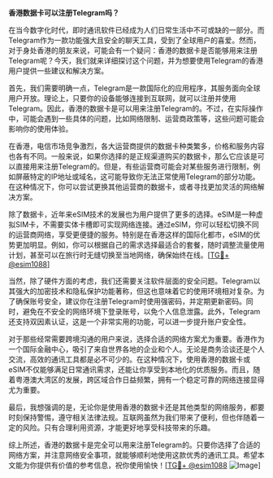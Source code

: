 **香港数据卡可以注册Telegram吗？**

在当今数字化时代，即时通讯软件已经成为人们日常生活中不可或缺的一部分。而Telegram作为一款功能强大且安全的聊天工具，受到了全球用户的喜爱。然而，对于身处香港的朋友来说，可能会有一个疑问：香港的数据卡是否能够用来注册Telegram呢？今天，我们就来详细探讨这个问题，并为想要使用Telegram的香港用户提供一些建议和解决方案。

首先，我们需要明确一点，Telegram是一款国际化的应用程序，其服务面向全球用户开放。理论上，只要你的设备能够连接到互联网，就可以注册并使用Telegram。因此，香港的数据卡是可以用来注册Telegram的。不过，在实际操作中，可能会遇到一些具体的问题，比如网络限制、运营商政策等，这些问题可能会影响你的使用体验。

在香港，电信市场竞争激烈，各大运营商提供的数据卡种类繁多，价格和服务内容也各有不同。一般来说，如果你选择的是正规渠道购买的数据卡，那么它应该是可以直接用来注册Telegram的。但是，有些运营商可能会对某些服务进行限制，例如屏蔽特定的IP地址或域名，这可能导致你无法正常使用Telegram的部分功能。在这种情况下，你可以尝试更换其他运营商的数据卡，或者寻找更加灵活的网络解决方案。

除了数据卡，近年来eSIM技术的发展也为用户提供了更多的选择。eSIM是一种虚拟SIM卡，不需要实体卡槽即可实现网络连接。通过eSIM，你可以轻松切换不同的运营商网络，享受更便捷的服务。特别是在香港这样的国际化都市，eSIM的优势更加明显。例如，你可以根据自己的需求选择最适合的套餐，随时调整流量使用计划，甚至可以在旅行时无缝切换至当地网络，确保始终在线。[[TG💪+ @esim1088](https://t.me/s/esim1088)]

当然，除了硬件方面的考虑，我们还需要关注软件层面的安全问题。Telegram以其强大的加密技术和隐私保护功能著称，但这也意味着它的使用环境相对复杂。为了确保账号安全，建议你在注册Telegram时使用强密码，并定期更新密码。同时，避免在不安全的网络环境下登录账号，以免个人信息泄露。此外，Telegram还支持双因素认证，这是一个非常实用的功能，可以进一步提升账户安全性。

对于那些经常需要跨境沟通的用户来说，选择合适的网络方案尤为重要。香港作为一个国际金融中心，吸引了来自世界各地的企业和个人。无论是商务洽谈还是个人交流，高效的通讯工具都是必不可少的。在这种情况下，使用香港的数据卡或eSIM不仅能够满足日常通讯需求，还能让你享受到本地化的优质服务。而且，随着粤港澳大湾区的发展，跨区域合作日益频繁，拥有一个稳定可靠的网络连接显得尤为重要。

最后，我想强调的是，无论你是使用香港的数据卡还是其他类型的网络服务，都要时刻保持警惕，遵守相关法律法规。互联网虽然为我们带来了便利，但也伴随着一定的风险。只有合理利用资源，才能更好地享受科技带来的乐趣。

综上所述，香港的数据卡是完全可以用来注册Telegram的。只要你选择了合适的网络方案，并注意网络安全事项，就能够顺利地使用这款优秀的通讯工具。希望本文能为你提供有价值的参考信息，祝你使用愉快！[[TG💪+ @esim1088](https://t.me/s/esim1088) ![Image](https://i.postimg.cc/4NQfJmqS/Snipaste-2025-05-13-00-14-12.png)]